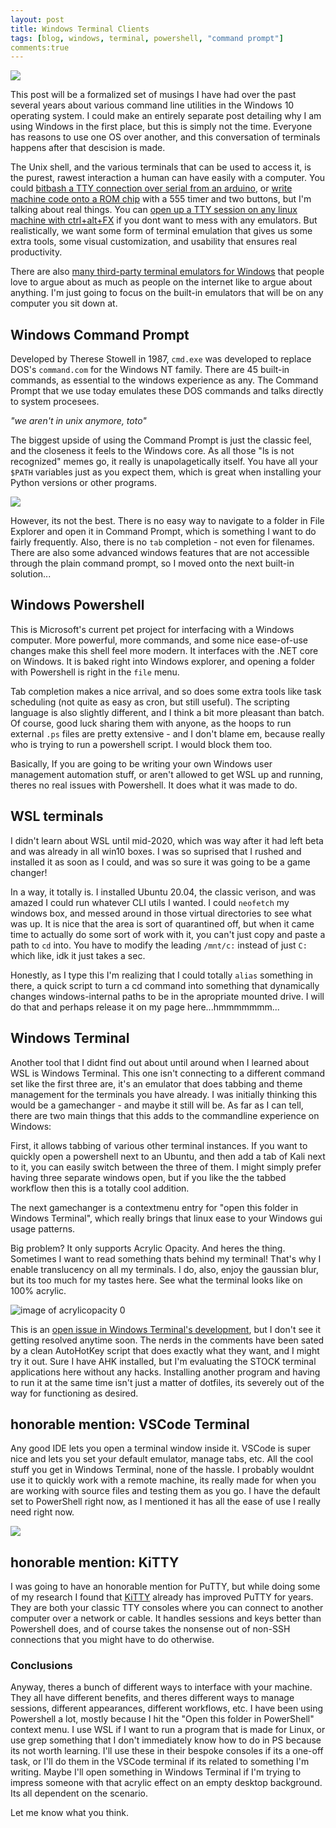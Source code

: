 ```yaml
---
layout: post
title: Windows Terminal Clients
tags: [blog, windows, terminal, powershell, "command prompt"]
comments:true
---
```


![](../img/wt_0.PNG)

This post will be a formalized set of musings I have had over the past several years about various command line utilities in the Windows 10 operating system. I could make an entirely separate post detailing why I am using Windows in the first place, but this is simply not the time. Everyone has reasons to use one OS over another, and this conversation of terminals happens after that descision is made.

The Unix shell, and the various terminals that can be used to access it, is the purest, rawest interaction a human can have easily with a computer. You could [bitbash a TTY connection over serial from an arduino](https://www.youtube.com/watch?v=2XLZ4Z8LpEE), or [write machine code onto a ROM chip](https://www.youtube.com/watch?v=LnzuMJLZRdU) with a 555 timer and two buttons, but I'm talking about real things. You can [open up a TTY session on any linux machine with ctrl+alt+FX](https://www.howtogeek.com/428174/what-is-a-tty-on-linux-and-how-to-use-the-tty-command/) if you dont want to mess with any emulators. But realistically, we want some form of terminal emulation that gives us some extra tools, some visual customization, and usability that ensures real productivity.

There are also [many third-party terminal emulators for Windows](https://www.slant.co/topics/1552/~best-terminal-emulators-for-windows) that people love to argue about as much as people on the internet like to argue about anything. I'm just going to focus on the built-in emulators that will be on any computer you sit down at. 

## Windows Command Prompt

Developed by Therese Stowell in 1987, `cmd.exe` was developed to replace DOS's `command.com` for the Windows NT family. There are 45 built-in commands, as essential to the windows experience as any. The Command Prompt that we use today emulates these DOS commands and talks directly to system procesees.

*"we aren't in unix anymore, toto"*

The biggest upside of using the Command Prompt is just the classic feel, and the closeness it feels to the Windows core. As all those "ls is not recognized" memes go, it really is unapolagetically itself. You have all your `$PATH` variables just as you expect them, which is great when installing your Python versions or other programs.

![](../img/wt_1.png)

However, its not the best. There is no easy way to navigate to a folder in File Explorer and open it in Command Prompt, which is something I want to do fairly frequently. Also, there is no `tab` completion - not even for filenames. There are also some advanced windows features that are not accessible through the plain command prompt, so I moved onto the next built-in solution...


## Windows Powershell

This is Microsoft's current pet project for interfacing with a Windows computer. More powerful, more commands, and some nice ease-of-use changes make this shell feel more modern. It interfaces with the .NET core on Windows. It is baked right into Windows explorer, and opening a folder with Powershell is right in the `file` menu. 

Tab completion makes a nice arrival, and so does some extra tools like task scheduling (not quite as easy as cron, but still useful). The scripting language is also slightly different, and I think a bit more pleasant than batch. Of course, good luck sharing them with anyone, as the hoops to run external `.ps` files are pretty extensive - and I don't blame em, because really who is trying to run a powershell script. I would block them too.

Basically, If you are going to be writing your own Windows user management automation stuff, or aren't allowed to get WSL up and running, theres no real issues with Powershell. It does what it was made to do.


## WSL terminals

I didn't learn about WSL until mid-2020, which was way after it had left beta and was already in all win10 boxes. I was so suprised that I rushed and installed it as soon as I could, and was so sure it was going to be a game changer!

In a way, it totally is. I installed Ubuntu 20.04, the classic verison, and was amazed I could run whatever CLI utils I wanted. I could `neofetch` my windows box, and messed around in those virtual directories to see what was up. It is nice that the area is sort of quarantined off, but when it came time to actually do some sort of work with it, you can't just copy and paste a path to `cd` into. You have to modify the leading `/mnt/c:` instead of just `C:` which like, idk it just takes a sec. 

Honestly, as I type this I'm realizing that I could totally `alias` something in there, a quick script to turn a cd command into something that dynamically changes windows-internal paths to be in the apropriate mounted drive. I will do that and perhaps release it on my page here...hmmmmmmm...


## Windows Terminal

Another tool that I didnt find out about until around when I learned about WSL is Windows Terminal. This one isn't connecting to a different command set like the first three are, it's an emulator that does tabbing and theme management for the terminals you have already. I was initially thinking this would be a gamechanger - and maybe it still will be. As far as I can tell, there are two main things that this adds to the commandline experience on Windows:

First, it allows tabbing of various other terminal instances. If you want to quickly open a powershell next to an Ubuntu, and then add a tab of Kali next to it, you can easily switch between the three of them. I might simply prefer having three separate windows open, but if you like the the tabbed workflow then this is a totally cool addition. 

The next gamechanger is a contextmenu entry for "open this folder in Windows Terminal", which really brings that linux ease to your Windows gui usage patterns.

Big problem? It only supports Acrylic Opacity. And heres the thing. Sometimes I want to read something thats behind my terminal! That's why I enable translucency on all my terminals. I do, also, enjoy the gaussian blur, but its too much for my tastes here. See what the terminal looks like on 100% acrylic. 

![image of acrylicopacity 0](../img/wt_3.PNG)

This is an [open issue in Windows Terminal's development](https://github.com/microsoft/terminal/issues/1753), but I don't see it getting resolved anytime soon. The nerds in the comments have been sated by a clean AutoHotKey script that does exactly what they want, and I might try it out. Sure I have AHK installed, but I'm evaluating the STOCK terminal applications here without any hacks. Installing another program and having to run it at the same time isn't just a matter of dotfiles, its severely out of the way for functioning as desired.


## honorable mention: VSCode Terminal

Any good IDE lets you open a terminal window inside it. VSCode is super nice and lets you set your default emulator, manage tabs, etc. All the cool stuff you get in Windows Terminal, none of the hassle. I probably wouldnt use it to quickly work with a remote machine, its really made for when you are working with source files and testing them as you go. I have the default set to PowerShell right now, as I mentioned it has all the ease of use I really need right now.

![](../img/wt_2.PNG)


## honorable mention: KiTTY

I was going to have an honorable mention for PuTTY, but while doing some of my research I found that [KiTTY](https://github.com/cyd01/KiTTY/) already has improved PuTTY for years. They are both your classic TTY consoles where you can connect to another computer over a network or cable. It handles sessions and keys better than Powershell does, and of course takes the nonsense out of non-SSH connections that you might have to do otherwise.


### Conclusions

Anyway, theres a bunch of different ways to interface with your machine. They all have different benefits, and theres different ways to manage sessions, different appearances, different workflows, etc. I have been using Powershell a lot, mostly because I hit the "Open this folder in PowerShell" context menu. I use WSL if I want to run a program that is made for Linux, or use grep something that I don't immediately know how to do in PS because its not worth learning. I'll use these in their bespoke consoles if its a one-off task, or I'll do them in the VSCode terminal if its related to something I'm writing. Maybe I'll open something in Windows Terminal if I'm trying to impress someone with that acrylic effect on an empty desktop background. Its all dependent on the scenario.

Let me know what you think.
